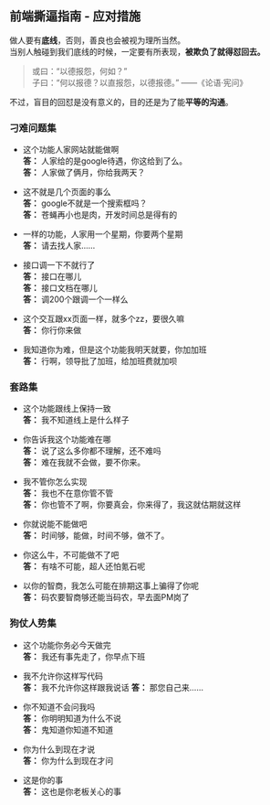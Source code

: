 ## 前端撕逼指南 - 应对措施

做人要有**底线**，否则，善良也会被视为理所当然。  
当别人触碰到我们底线的时候，一定要有所表现，**被欺负了就得怼回去。**

> 或曰：“以德报怨，何如？”  
> 子曰：“何以报德？以直报怨，以德报德。” ——《论语·宪问》

不过，盲目的回怼是没有意义的，目的还是为了能**平等的沟通**。

### 刁难问题集

+ 这个功能人家网站就能做啊  
**答：** 人家给的是google待遇，你这给到了么。  
**答：** 人家做了俩月，你给我两天？

+ 这不就是几个页面的事么  
**答：** google不就是一个搜索框吗？  
**答：** 苍蝇再小也是肉，开发时间总是得有的

+ 一样的功能，人家用一个星期，你要两个星期  
**答：** 请去找人家……

+ 接口调一下不就行了  
**答：** 接口在哪儿  
**答：** 接口文档在哪儿  
**答：** 调200个跟调一个一样么

+ 这个交互跟xx页面一样，就多个zz，要很久嘛  
**答：** 你行你来做

+ 我知道你为难，但是这个功能我明天就要，你加加班  
**答：** 行啊，领导批了加班，给加班费就加呗

### 套路集

+ 这个功能跟线上保持一致  
**答：** 我不知道线上是什么样子

+ 你告诉我这个功能难在哪  
**答：** 说了这么多你都不理解，还不难吗  
**答：** 难在我就不会做，要不你来。

+ 我不管你怎么实现  
**答：** 我也不在意你管不管  
**答：** 你也管不了啊，你要真会，你来得了，我这就估期就这样

+ 你就说能不能做吧  
**答：** 时间够，能做，时间不够，做不了。

+ 你这么牛，不可能做不了吧  
**答：** 有啥不可能，超人还怕氪石呢

+ 以你的智商，我怎么可能在排期这事上骗得了你呢  
**答：** 码农要智商够还能当码农，早去面PM岗了

### 狗仗人势集

+ 这个功能你务必今天做完  
**答：** 我还有事先走了，你早点下班

+ 我不允许你这样写代码  
**答：** 我不允许你这样跟我说话
**答：** 那您自己来……

+ 你不知道不会问我吗  
**答：** 你明明知道为什么不说  
**答：** 鬼知道你知道不知道

+ 你为什么到现在才说  
**答：** 你为什么到现在才问

+ 这是你的事  
**答：** 这也是你老板关心的事
